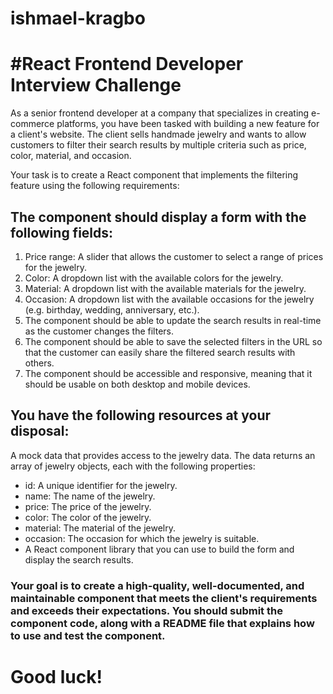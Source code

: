 # ishmael-kragbo
# #React Frontend Developer Interview Challenge
As a senior frontend developer at a company that specializes in creating e-commerce platforms, you have been tasked with building a new feature for a client's website. The client sells handmade jewelry and wants to allow customers to filter their search results by multiple criteria such as price, color, material, and occasion.

Your task is to create a React component that implements the filtering feature using the following requirements:

## The component should display a form with the following fields:

 1. Price range: A slider that allows the customer to select a range of prices for the jewelry.
2. Color: A dropdown list with the available colors for the jewelry.
3. Material: A dropdown list with the available materials for the jewelry.
4. Occasion: A dropdown list with the available occasions for the jewelry (e.g. birthday, wedding, anniversary, etc.).
5. The component should be able to update the search results in real-time as the customer changes the filters.
6. The component should be able to save the selected filters in the URL so that the customer can easily share the filtered search results with others.
7. The component should be accessible and responsive, meaning that it should be usable on both desktop and mobile devices.

## You have the following resources at your disposal:

A mock data that provides access to the jewelry data. The data returns an array of jewelry objects, each with the following properties:
- id: A unique identifier for the jewelry.
- name: The name of the jewelry.
- price: The price of the jewelry.
- color: The color of the jewelry.
- material: The material of the jewelry.
- occasion: The occasion for which the jewelry is suitable.
- A React component library that you can use to build the form and display the search results.

### Your goal is to create a high-quality, well-documented, and maintainable component that meets the client's requirements and exceeds their expectations. You should submit the component code, along with a README file that explains how to use and test the component.

# Good luck!
